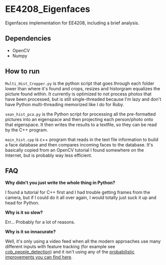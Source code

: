 EE4208_Eigenfaces
=================

Eigenfaces implementation for EE4208, including a brief analysis.

Dependencies
------------
- OpenCV
- Numpy

How to run
-----------

`Multi_Hist_Cropper.py` is the python script that goes through each folder lower than where it's found and crops, resizes and historgram equalizes the picture found within. It currently is optimized to not process photos that have been processed, but is still single-threaded because I'm lazy and don't have Python multi-threading memorized like I do for Ruby.

`sean_hist_pca.py` is the Python script for processing all the pre-formatted pictures into an eigenspace and then projecting each person/photo onto that eigenspace. It then writes the results to a textfile, so they can be read by the C++ program.

`main_hist.cpp` is c++ program that reads in the text file information to build a face database and then compares incoming faces to the database. It's basically copied from an OpenCV tutorial I found somewhere on the Internet, but is probably way less efficient.

FAQ
---

**Why didn't you just write the whole thing in Python?**

I found a tutorial for C++ first and I had trouble getting frames from the camera, but if I could do it all over again, I would totally just suck it up and head for Python.

**Why is it so slow?**

Err... Probably for a lot of reasons.

**Why is it so innacurate?**

Well, it's only using a video feed when all the modern approaches use many different inputs with feature tracking (for example see [cob_people_detection](http://wiki.ros.org/cob_people_detection)) and it isn't using any of the [probabilistic improvements you can find here](http://vismod.media.mit.edu/pub/facereco/papers/TR-443.pdf).
